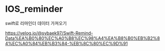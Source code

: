 # IOS_reminder
swift로 리마인더 데이터 가져오기


https://velog.io/@sybaek97/Swift-Remind-Data%EA%B0%80%EC%A0%B8%EC%98%A4%EA%B8%B0%EB%B2%84%EC%A0%84%EB%B3%84-%EB%8C%80%EC%9D%91
